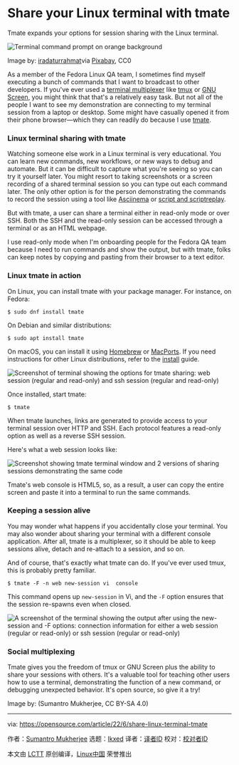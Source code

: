 [#]: subject: "Share your Linux terminal with tmate"
[#]: via: "https://opensource.com/article/22/6/share-linux-terminal-tmate"
[#]: author: "Sumantro Mukherjee https://opensource.com/users/sumantro"
[#]: collector: "lkxed"
[#]: translator: " "
[#]: reviewer: " "
[#]: publisher: " "
[#]: url: " "

Share your Linux terminal with tmate
======
Tmate expands your options for session sharing with the Linux terminal.

![Terminal command prompt on orange background][1]

Image by: [iradaturrahmat][2]via [Pixabay][3], CC0

As a member of the Fedora Linux QA team, I sometimes find myself executing a bunch of commands that I want to broadcast to other developers. If you've ever used a [terminal multiplexer][4] like [tmux][5] or [GNU Screen][6], you might think that that's a relatively easy task. But not all of the people I want to see my demonstration are connecting to my terminal session from a laptop or desktop. Some might have casually opened it from their phone browser—which they can readily do because I use [tmate][7].

### Linux terminal sharing with tmate

Watching someone else work in a Linux terminal is very educational. You can learn new commands, new workflows, or new ways to debug and automate. But it can be difficult to capture what you're seeing so you can try it yourself later. You might resort to taking screenshots or a screen recording of a shared terminal session so you can type out each command later. The only other option is for the person demonstrating the commands to record the session using a tool like [Asciinema][8] or [script and scriptreplay][9].

But with tmate, a user can share a terminal either in read-only mode or over SSH. Both the SSH and the read-only session can be accessed through a terminal or as an HTML webpage.

I use read-only mode when I'm onboarding people for the Fedora QA team because I need to run commands and show the output, but with tmate, folks can keep notes by copying and pasting from their browser to a text editor.

### Linux tmate in action

On Linux, you can install tmate with your package manager. For instance, on Fedora:

```
$ sudo dnf install tmate
```

On Debian and similar distributions:

```
$ sudo apt install tmate
```

On macOS, you can install it using [Homebrew][10] or [MacPorts][11]. If you need instructions for other Linux distributions, refer to the [install][12] guide.

![Screenshot of terminal showing the options for tmate sharing: web session (regular and read-only) and ssh session (regular and read-only)][13]

Once installed, start tmate:

```
$ tmate
```

When tmate launches, links are generated to provide access to your terminal session over HTTP and SSH. Each protocol features a read-only option as well as a reverse SSH session.

Here's what a web session looks like:

![Screenshot showing tmate terminal window and 2 versions of sharing sessions demonstrating the same code][14]

Tmate's web console is HTML5, so, as a result, a user can copy the entire screen and paste it into a terminal to run the same commands.

### Keeping a session alive

You may wonder what happens if you accidentally close your terminal. You may also wonder about sharing your terminal with a different console application. After all, tmate is a multiplexer, so it should be able to keep sessions alive, detach and re-attach to a session, and so on.

And of course, that's exactly what tmate can do. If you've ever used tmux, this is probably pretty familiar.

```
$ tmate -F -n web new-session vi  console
```

This command opens up `new-session` in Vi, and the `-F` option ensures that the session re-spawns even when closed.

![A screenshot of the terminal showing the output after using the new-session and -F options: connection information for either a web session (regular or read-only) or ssh session (regular or read-only)][15]

### Social multiplexing

Tmate gives you the freedom of tmux or GNU Screen plus the ability to share your sessions with others. It's a valuable tool for teaching other users how to use a terminal, demonstrating the function of a new command, or debugging unexpected behavior. It's open source, so give it a try!

Image by: (Sumantro Mukherjee, CC BY-SA 4.0)

--------------------------------------------------------------------------------

via: https://opensource.com/article/22/6/share-linux-terminal-tmate

作者：[Sumantro Mukherjee][a]
选题：[lkxed][b]
译者：[译者ID](https://github.com/译者ID)
校对：[校对者ID](https://github.com/校对者ID)

本文由 [LCTT](https://github.com/LCTT/TranslateProject) 原创编译，[Linux中国](https://linux.cn/) 荣誉推出

[a]: https://opensource.com/users/sumantro
[b]: https://github.com/lkxed
[1]: https://opensource.com/sites/default/files/lead-images/terminal_command_linux_desktop_code.jpg
[2]: https://pixabay.com/en/users/iradaturrahmat-3964359/
[3]: https://pixabay.com/en/ubuntu-computer-program-interface-3145957/
[4]: https://opensource.com/article/21/5/linux-terminal-multiplexer
[5]: https://opensource.com/downloads/tmux-cheat-sheet
[6]: https://opensource.com/article/17/3/introduction-gnu-screen
[7]: https://tmate.io/
[8]: https://opensource.com/article/22/1/record-your-terminal-session-asciinema
[9]: https://www.redhat.com/sysadmin/record-terminal-script-scriptreplay
[10]: https://opensource.com/article/20/6/homebrew-mac
[11]: https://opensource.com/article/20/11/macports
[12]: https://tmate.io/
[13]: https://opensource.com/sites/default/files/2022-06/install%20tmate_0.png
[14]: https://opensource.com/sites/default/files/2022-06/tmate%20web%20session.png
[15]: https://opensource.com/sites/default/files/2022-06/tmate%20keeping%20session%20alive.png
